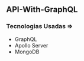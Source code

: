 ## API-With-GraphQL

### Tecnologias Usadas =>
<ul>
  <li>GraphQL</li>
  <li>Apollo Server</li>
  <li>MongoDB</li>
</ul>
